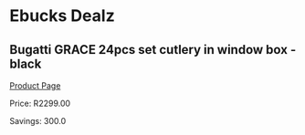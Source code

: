 
# Ebucks Dealz
## Bugatti GRACE 24pcs set cutlery in window box - black
[Product Page](https://www.ebucks.com/web/shop/productSelected.do?prodId=1161815227&catId=714962196)

Price: R2299.00

Savings: 300.0


	